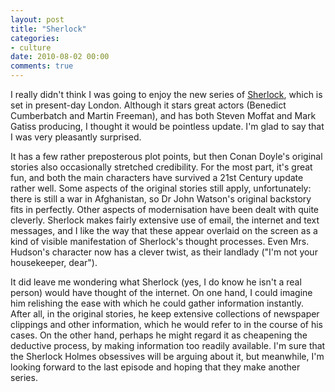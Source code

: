 ```yaml
---
layout: post
title: "Sherlock"
categories:
- culture
date: 2010-08-02 00:00
comments: true
---
```


<p>I really didn't think I was going to enjoy the new series of <a href="http://www.bbc.co.uk/programmes/b00t4pgh">Sherlock</a>, which is set in present-day London. Although it stars great actors (Benedict Cumberbatch and Martin Freeman), and has both Steven Moffat and Mark Gatiss producing, I thought it would be pointless update. I'm glad to say that I was very pleasantly surprised.</p>

<p>It has a few rather preposterous plot points, but then Conan Doyle's original stories also occasionally stretched credibility. For the most part, it's great fun, and both the main characters have survived a 21st Century update rather well. Some aspects of the original stories still apply, unfortunately: there is still a war in Afghanistan, so Dr John Watson's original backstory fits in perfectly. Other aspects of modernisation have been dealt with quite cleverly. Sherlock makes fairly extensive use of email, the internet and text messages, and I like the way that these appear overlaid on the screen as a kind of visible manifestation of Sherlock's thought processes. Even Mrs. Hudson's character now has a clever twist, as their landlady ("I'm not your housekeeper, dear").</p>

<p>It did leave me wondering what Sherlock (yes, I do know he isn't a real person) would have thought of the internet. On one hand, I could imagine him relishing the ease with which he could gather information instantly. After all, in the original stories, he keep extensive collections of newspaper clippings and other information, which he would refer to in the course of his cases. On the other hand, perhaps he might regard it as cheapening the deductive process, by making information too readily available. I'm sure that the Sherlock Holmes obsessives will be arguing about it, but meanwhile, I'm looking forward to the last episode and hoping that they make another series.</p>


